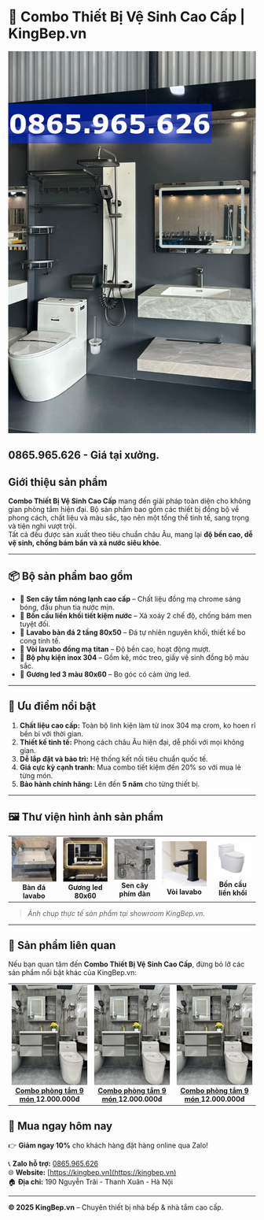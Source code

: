# 🛁 Combo Thiết Bị Vệ Sinh Cao Cấp | KingBep.vn

![Combo Thiết Bị Vệ Sinh Cao Cấp](./images/cb7-phone.jpg)

## 0865.965.626 - Giá tại xưởng.

## Giới thiệu sản phẩm

**Combo Thiết Bị Vệ Sinh Cao Cấp** mang đến giải pháp toàn diện cho không gian phòng tắm hiện đại. Bộ sản phẩm bao gồm các thiết bị đồng bộ về phong cách, chất liệu và màu sắc, tạo nên một tổng thể tinh tế, sang trọng và tiện nghi vượt trội.  
Tất cả đều được sản xuất theo tiêu chuẩn châu Âu, mang lại **độ bền cao, dễ vệ sinh, chống bám bẩn và xả nước siêu khỏe**.

---

## 📦 Bộ sản phẩm bao gồm

- 🚿 **Sen cây tắm nóng lạnh cao cấp** – Chất liệu đồng mạ chrome sáng bóng, đầu phun tia nước mịn.  
- 🚽 **Bồn cầu liền khối tiết kiệm nước** – Xả xoáy 2 chế độ, chống bám men tuyệt đối.  
- 🚰 **Lavabo bàn đá 2 tầng 80x50** – Đá tự nhiên nguyên khối, thiết kế bo cong tinh tế.  
- 🧴 **Vòi lavabo đồng mạ titan** – Độ bền cao, hoạt động mượt.  
- 🧻 **Bộ phụ kiện inox 304** – Gồm kệ, móc treo, giấy vệ sinh đồng bộ màu sắc.  
- 🧻 **Gương led 3 màu 80x60** – Bo góc có cảm ứng led.  

---

## 🌟 Ưu điểm nổi bật

1. **Chất liệu cao cấp:** Toàn bộ linh kiện làm từ inox 304 mạ crom, ko hoen rỉ bền bỉ với thời gian.  
2. **Thiết kế tinh tế:** Phong cách châu Âu hiện đại, dễ phối với mọi không gian.  
3. **Dễ lắp đặt và bảo trì:** Hệ thống kết nối tiêu chuẩn quốc tế.  
4. **Giá cực kỳ cạnh tranh:** Mua combo tiết kiệm đến 20% so với mua lẻ từng món.  
5. **Bảo hành chính hãng:** Lên đến **5 năm** cho từng thiết bị.

---

## 🖼 Thư viện hình ảnh sản phẩm

<div align="center">

<table>
  <tr>
    <td align="center">
        <img src="./images/web-banda.jpg" width="200"><br>
        <b>Bàn đá lavabo</b>
    </td>
    <td align="center">
        <img src="./images/web-guongled.jpg" width="200"><br>
        <b>Gương led 80x60</b>
    </td>
    <td align="center">
        <img src="./images/web-sencaytam1.jpg" width="200"><br>
        <b>Sen cây phím đàn</b>
    </td>
    <td align="center">
        <img src="./images/web-voilavabo.jpg" width="200"><br>
        <b>Vòi lavabo</b>
    </td>
    <td align="center">
        <img src="./images/web-xibet.jpg" width="200"><br>
        <b>Bồn cầu liền khối</b>
    </td>
  </tr>
</table>

</div>

> *Ảnh chụp thực tế sản phẩm tại showroom KingBep.vn.*

---
## 🔗 Sản phẩm liên quan

Nếu bạn quan tâm đến **Combo Thiết Bị Vệ Sinh Cao Cấp**, đừng bỏ lỡ các sản phẩm nổi bật khác của KingBep.vn:

<div align="center">

<table>
  <tr>
    <td align="center">
      <a href="https://github.com/tongkhothietbivesinh/combophongtam-9mon">
        <img src="./images/16.jpg" width="200"><br>
        <b>Combo phòng tắm 9 món</b>
      </a>
      <b>12.000.000đ</b>
    </td>
    <td align="center">
      <a href="https://github.com/tongkhothietbivesinh/combophongtam-9mon">
        <img src="./images/16.jpg" width="200"><br>
        <b>Combo phòng tắm 9 món</b>
      </a>
      <b>12.000.000đ</b>
    </td>
    <td align="center">
      <a href="https://github.com/tongkhothietbivesinh/combophongtam-9mon">
        <img src="./images/16.jpg" width="200"><br>
        <b>Combo phòng tắm 9 món</b>
      </a>
      <b>12.000.000đ</b>
    </td>
  </tr>
</table>

</div>



## 🛒 Mua ngay hôm nay

👉 **Giảm ngay 10%** cho khách hàng đặt hàng online qua Zalo!  

📞 **Zalo hỗ trợ:** [0865.965.626](https://zalo.me/0865965626)  
🌐 **Website:** [https://kingbep.vn](https://kingbep.vn)  
🏠 **Địa chỉ:** 190 Nguyễn Trãi - Thanh Xuân - Hà Nội  

---

**© 2025 KingBep.vn** – Chuyên thiết bị nhà bếp & nhà tắm cao cấp.

